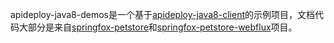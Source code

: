 apideploy-java8-demos是一个基于[apideploy-java8-client](https://github.com/apideploy-team/apideploy-java-client)的示例项目，文档代码大部分是来自[springfox-petstore](https://github.com/springfox/springfox/tree/ab5868471cdbaf54dac01af12933fe0437cf2b01/springfox-petstore)和[springfox-petstore-webflux](https://github.com/springfox/springfox/tree/ab5868471cdbaf54dac01af12933fe0437cf2b01/springfox-petstore-webflux)项目。